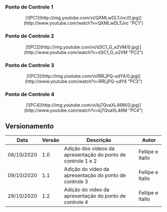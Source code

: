### Ponto de Controle 1
<center>
[![PC1](http://img.youtube.com/vi/QXMLwDLTJvc/0.jpg)](http://www.youtube.com/watch?v=QXMLwDLTJvc "PC1")
</center>

### Ponto de Controle 2
<center>
[![PC2](http://img.youtube.com/vi/d3C1_G_e2VM/0.jpg)](http://www.youtube.com/watch?v=d3C1_G_e2VM "PC2")
</center>

### Ponto de Controle 3
<center>
[![PC3](http://img.youtube.com/vi/RRLjPQ-udY4/0.jpg)](http://www.youtube.com/watch?v=RRLjPQ-udY4 "PC3")
</center>

### Ponto de Controle 4
<center>
[![PC4](http://img.youtube.com/vi/kj7QvaXL46M/0.jpg)](http://www.youtube.com/watch?v=kj7QvaXL46M "PC4")
</center>

## Versionamento
Data | Versão | Descrição | Autor 
------ | --------- | ---------- | --------
06/10/2020 | 1.0 | Adição dos vídeos da apresentação do ponto de controle 1 e 2 | Fellipe e Itallo
09/10/2020 | 1.1 | Adição do vídeo da apresentação do ponto de controle 3 | Fellipe e Itallo
28/10/2020 | 1.2 | Adição do vídeo da apresentação do ponto de controle 4 | Fellipe e Itallo